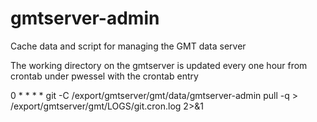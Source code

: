 # gmtserver-admin
Cache data and script for managing the GMT data server

The working directory on the gmtserver is updated every one hour
from crontab under pwessel with the crontab entry

0 * * * *      git -C /export/gmtserver/gmt/data/gmtserver-admin pull -q > /export/gmtserver/gmt/LOGS/git.cron.log 2>&1
